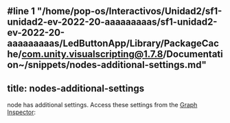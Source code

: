 #line 1 "/home/pop-os/Interactivos/Unidad2/sf1-unidad2-ev-2022-20-aaaaaaaaas/sf1-unidad2-ev-2022-20-aaaaaaaaas/LedButtonApp/Library/PackageCache/com.unity.visualscripting@1.7.8/Documentation~/snippets/nodes-additional-settings.md"
---
title: nodes-additional-settings
---

node has additional settings. Access these settings from the [Graph Inspector](../vs-interface-overview.md#the-graph-inspector):
